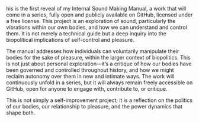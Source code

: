 his is the first reveal of my Internal Sound Making Manual, a work that will come in a series, fully open and publicly available on GitHub, licensed under a free license. This project is an exploration of sound, particularly the vibrations within our own bodies, and how we can understand and control them. It is not merely a technical guide but a deep inquiry into the biopolitical implications of self-control and pleasure.

The manual addresses how individuals can voluntarily manipulate their bodies for the sake of pleasure, within the larger context of biopolitics. This is not just about personal exploration—it’s a critique of how our bodies have been governed and controlled throughout history, and how we might reclaim autonomy over them in new and intimate ways. The work will continuously unfold in a series, but it will always remain freely accessible on GitHub, open for anyone to engage with, contribute to, or critique.

This is not simply a self-improvement project; it is a reflection on the politics of our bodies, our relationship to pleasure, and the power dynamics that shape both.
